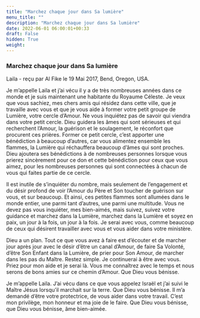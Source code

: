 ```yaml
---
title: "Marchez chaque jour dans Sa lumière"
menu_title: ""
description: "Marchez chaque jour dans Sa lumière"
date: 2022-06-01 06:00:01+00:33
draft: False
hidden: True
weight:
---
```

### Marchez chaque jour dans Sa lumière

Laila - reçu par Al Fike le 19 Mai 2017, Bend, Oregon, USA.

Je m’appelle Laila et j’ai vécu il y a de très nombreuses années dans ce monde et je suis maintenant une habitante du Royaume Céleste. Je veux que vous sachiez, mes chers amis qui résidez dans cette ville, que je travaille avec vous et que je vous aide à former votre petit groupe de Lumière, votre cercle d’Amour. Ne vous inquiétez pas de savoir qui viendra dans votre petit cercle. Dieu guidera les âmes qui sont sérieuses et qui recherchent l’Amour, la guérison et le soulagement, le réconfort que procurent ces prières. Former ce petit cercle, c’est apporter une bénédiction à beaucoup d’autres, car vous alimentez ensemble les flammes, la Lumière qui réchauffera beaucoup d’âmes qui sont proches. Dieu ajoutera ses bénédictions à de nombreuses personnes lorsque vous prierez sincèrement pour ce don et cette bénédiction pour ceux que vous aimez, pour les nombreuses personnes qui sont connectées à chacun de vous qui faites partie de ce cercle.

Il est inutile de s’inquiéter du nombre, mais seulement de l’engagement et du désir profond de voir l’Amour du Père et Son toucher de guérison sur vous, et sur beaucoup. Et ainsi, ces petites flammes sont allumées dans le monde entier, une parmi tant d’autres, une parmi une multitude. Vous ne devez pas vous inquiéter, mes bien-aimés, mais suivez, suivez votre guidance et marchez dans la Lumière, marchez dans la Lumière et soyez en paix, un jour à la fois, un jour à la fois. Je serai avec vous, comme beaucoup de ceux qui désirent travailler avec vous et vous aider dans votre ministère.

Dieu a un plan. Tout ce que vous avez à faire est d’écouter et de marcher jour après jour avec le désir d’être un canal d’Amour, de faire Sa Volonté, d’être Son Enfant dans la Lumière, de prier pour Son Amour, de marcher dans les pas du Maître. Restez simple. Je continuerai à être avec vous. Priez pour mon aide et je serai là. Vous me connaîtrez avec le temps et nous serons de bons amies sur ce chemin d’Amour. Que Dieu vous bénisse.

Je m’appelle Laila. J’ai vécu dans ce que vous appelez Israël et j’ai suivi le Maître Jésus lorsqu’il marchait sur la terre. Que Dieu vous bénisse. Il m’a demandé d’être votre protectrice, de vous aider dans votre travail. C’est mon privilège, mon honneur et ma joie de le faire. Que Dieu vous bénisse, que Dieu vous bénisse, âme bien-aimée.
